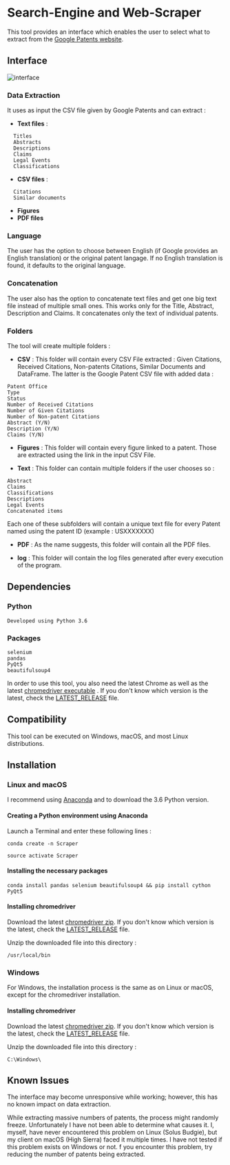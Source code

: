 # Search-Engine and Web-Scraper
This tool provides an interface which enables the user to select what to extract from the [Google Patents website](https://www.google.com/patents).

## Interface
![interface](https://i.imgur.com/Fkc1tOo.png)

### Data Extraction
It uses as input the CSV file given by Google Patents and can extract :
* **Text files** :
```
  Titles
  Abstracts
  Descriptions
  Claims
  Legal Events
  Classifications
```
* **CSV files** :
```
  Citations
  Similar documents
```
* **Figures**
* **PDF files**

### Language
The user has the option to choose between English (if Google provides an English translation) or the original patent langage.
If no English translation is found, it defaults to the original language.

### Concatenation
The user also has the option to concatenate text files and get one big text file instead of multiple small ones.
This works only for the Title, Abstract, Description and Claims.
It concatenates only the text of individual patents.

### Folders
The tool will create multiple folders :
* **CSV** :
This folder will contain every CSV File extracted : Given Citations, Received Citations, Non-patents Citations, Similar Documents and DataFrame.
The latter is the Google Patent CSV file with added data :
```
Patent Office
Type
Status
Number of Received Citations
Number of Given Citations
Number of Non-patent Citations
Abstract (Y/N)
Description (Y/N)
Claims (Y/N)
```

* **Figures** :
This folder will contain every figure linked to a patent. Those are extracted using the link in the input CSV File.

* **Text** :
This folder can contain multiple folders if the user chooses so :
```
Abstract
Claims
Classifications
Descriptions
Legal Events
Concatenated items
```
Each one of these subfolders will contain a unique text file for every Patent named using the patent ID (example : USXXXXXXX)

* **PDF** :
As the name suggests, this folder will contain all the PDF files.

* **log** :
This folder will contain the log files generated after every execution of the program.

## Dependencies
### Python
```
Developed using Python 3.6
```
### Packages
```
selenium
pandas
PyQt5
beautifulsoup4
```
In order to use this tool, you also need the latest Chrome as well as the latest [chromedriver executable](https://chromedriver.storage.googleapis.com/index.html) .
If you don't know which version is the latest, check the [LATEST_RELEASE](https://chromedriver.storage.googleapis.com/LATEST_RELEASE) file.

## Compatibility
This tool can be executed on Windows, macOS, and most Linux distributions.

## Installation

### Linux and macOS

I recommend using [Anaconda](https://www.anaconda.com/download/) and to download the 3.6 Python version.

#### Creating a Python environment using Anaconda
Launch a Terminal and enter these following lines :
```
conda create -n Scraper
```
```
source activate Scraper
```
#### Installing the necessary packages
```
conda install pandas selenium beautifulsoup4 && pip install cython PyQt5
```

#### Installing chromedriver
Download the latest [chromedriver zip](https://chromedriver.storage.googleapis.com/index.html).
If you don't know which version is the latest, check the [LATEST_RELEASE](https://chromedriver.storage.googleapis.com/LATEST_RELEASE) file.

Unzip the downloaded file into this directory :
```
/usr/local/bin
```

### Windows

For Windows, the installation process is the same as on Linux or macOS, except for the chromedriver installation.

#### Installing chromedriver
Download the latest [chromedriver zip](https://chromedriver.storage.googleapis.com/index.html).
If you don't know which version is the latest, check the [LATEST_RELEASE](https://chromedriver.storage.googleapis.com/LATEST_RELEASE) file.

Unzip the downloaded file into this directory :
```
C:\Windows\
```

## Known Issues
The interface may become unresponsive while working; however, this has no known impact on data extraction.

While extracting massive numbers of patents, the process might randomly freeze. Unfortunately I have not been able to determine what causes it. I, myself, have never encountered this problem on Linux (Solus Budgie), but my client on macOS (High Sierra) faced it multiple times. I have not tested if this problem exists on Windows or not.
f you encounter this problem, try reducing the number of patents being extracted.


